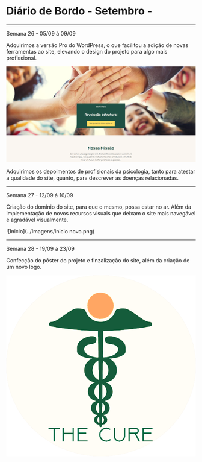 # Diário de Bordo - Setembro  -
---
Semana 26 - 05/09 á 09/09

Adquirimos a versão Pro do WordPress, o que facilitou a adição de novas ferramentas ao site, elevando o design do projeto para algo mais profissional.

![Imagem 1](../Imagens/MicrosoftTeams-image.png)

Adquirimos os depoimentos de profisionais da psicologia, tanto para atestar a qualidade do site, quanto, para descrever as doenças relacionadas.

---

Semana 27 - 12/09 á 16/09

Criação do domínio do site, para que o mesmo, possa estar no ar. Além da implementação de novos recursos visuais que deixam o site mais navegável e agradável visualmente.

![Inicio](../Imagens/inicio novo.png)

---

Semana 28 - 19/09 á 23/09

Confecção do pôster do projeto e finzalização do site, além da criação de um novo logo.

![Logo](../Imagens/logo3.png)
